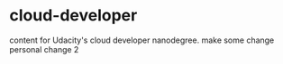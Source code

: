# cloud-developer
content for Udacity's cloud developer nanodegree.
make some change
personal change 2 